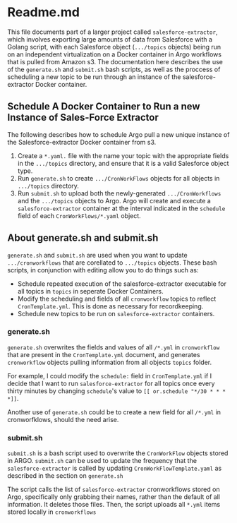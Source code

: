 # Readme.md
This file documents part of a larger project called `salesforce-extractor`, which involves exporting large amounts of data from Salesforce with a Golang script, with each Salesforce object (`.../topics` objects) being run on an independent virtualization on a Docker container in Argo workflows that is pulled from Amazon s3. The documentation here describes the use of the `generate.sh` and `submit.sh` bash scripts, as well as the proccess of scheduling a new topic to be run through an instance of the salesforce-extractor Docker container.

## Schedule A Docker Container to Run a new Instance of Sales-Force Extractor 

The following describes how to schedule Argo pull a new unique instance of the Salesforce-extractor Docker container from s3.

1. Create a `*.yaml.` file with the name your topic with the appropriate fields in the `.../topics` directory, and ensure that it is a valid Salesforce object type.
2. Run `generate.sh` to create `.../CronWorkFlows` objects for all objects in `.../topics` directory.
3. Run `submit.sh` to upload both the newly-generated `.../CronWorkflows` and the `.../topics` objects to Argo. Argo will create and execute a `salesforce-extractor` container at the interval indicated in the `schedule` field  of each `CronWorkFlows/*.yaml` object.

## About generate.sh and submit.sh
`generate.sh` and `submit.sh` are used when you want to update `.../cronworkflows` that are corellated to `.../topics` objects. These bash scripts, in conjunction with editing allow you to do things such as:
- Schedule repeated execution of the salesforce-extractor executable for all topics in `topics` in seperate Docker Containers.
- Modify the scheduling and fields of all `cronworkflow` topics to reflect `CronTemplate.yml`. This is done as necessary for recordkeeping.
- Schedule new topics to be run on `salesforce-extractor` containers.

### generate.sh
`generate.sh` overwrites the fields and values of all `/*.yml` in `cronworkflow` that are present in the `CronTemplate.yml` document, and generates `cronworkflow` objects pulling information from all objects `topics` folder.

For example, I could modify the `schedule:` field in `CronTemplate.yml` if I decide that I want to run `salesforce-extractor` for all topics once every thirty minutes by changing `schedule`'s value to `[[ or.schedule "*/30 * * * *]]`. 

Another use of `generate.sh` could be to create a new field for all `/*.yml` in cronworfklows, should the need arise.

### submit.sh
`submit.sh` is a bash script used to overwrite the `CronWorkFlow` objects stored in ARGO. `submit.sh` can be used to update the frequency that the `salesforce-extractor`
is called by updating `CronWorkFlowTemplate.yaml` as described in the section on `generate.sh`

The script calls the list of `salesforce-extractor` cronworkflows stored on Argo, specifically only grabbing their names, rather than the default of all information. It deletes those files. Then, the script uploads all `*.yml` items stored locally in `cronworkflows`

